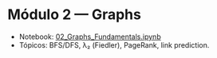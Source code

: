 # Módulo 2 — Graphs

- Notebook: [02_Graphs_Fundamentals.ipynb](../notebooks/02_Graphs_Fundamentals.ipynb)
- Tópicos: BFS/DFS, λ₂ (Fiedler), PageRank, link prediction.
